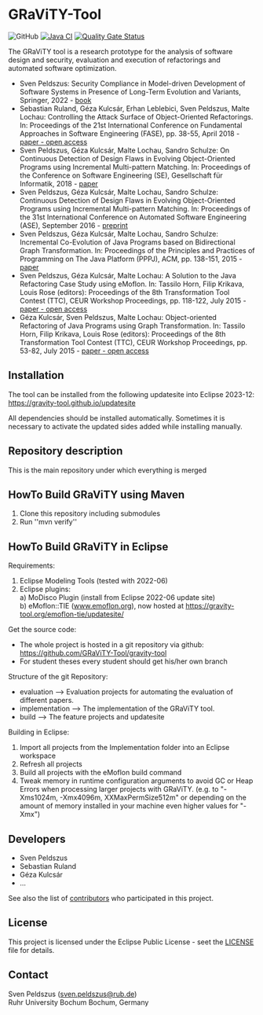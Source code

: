 
# GRaViTY-Tool

 ![GitHub](https://img.shields.io/github/license/GRaViTY-Tool/gravity-tool)  [![Java CI](https://github.com/GRaViTY-Tool/gravity-tool/actions/workflows/maven.yml/badge.svg)](https://github.com/GRaViTY-Tool/gravity-tool/actions/workflows/maven.yml) [![Quality Gate Status](https://sonarcloud.io/api/project_badges/measure?project=gravity&metric=alert_status)](https://sonarcloud.io/dashboard?id=gravity) 

The GRaViTY tool is a research prototype for the analysis of software design and security, evaluation and execution of refactorings and automated software optimization.

- Sven Peldszus: Security Compliance in Model-driven Development of Software Systems in Presence of Long-Term Evolution and Variants, Springer, 2022 - [book](https://doi.org/10.1007/978-3-658-37665-9)
- Sebastian Ruland, Géza Kulcsár, Erhan Leblebici, Sven Peldszus, Malte Lochau: Controlling the Attack Surface of Object-Oriented Refactorings. In: Proceedings of the 21st International Conference on Fundamental Approaches in Software Engineering (FASE), pp. 38-55, April 2018 - [paper - open access](http://dx.doi.org/10.1007/978-3-319-89363-1_3)
- Sven Peldszus, Géza Kulcsár, Malte Lochau, Sandro Schulze: On Continuous Detection of Design Flaws in Evolving Object-Oriented Programs using Incremental Multi-pattern Matching. In: Proceedings of the Conference on Software Engineering (SE), Gesellschaft für Informatik, 2018 - [paper](http://dl.gi.de/20.500.12116/16314)
- Sven Peldszus, Géza Kulcsár, Malte Lochau, Sandro Schulze: Continuous Detection of Design Flaws in Evolving Object-Oriented Programs using Incremental Multi-pattern Matching. In: Proceedings of the 31st International Conference on Automated Software Engineering (ASE), September 2016 - [preprint](http://rgse.uni-koblenz.de/web/pages/people/peldszus/publications/SKL2016-ContinuousDetectionOfDesignFlawsInEvolvingObject-OrientedProgramsUsingIncrementalMulti-PatternMatching-preprint.pdf)
- Sven Peldszus, Géza Kulcsár, Malte Lochau, Sandro Schulze: Incremental Co-Evolution of Java Programs based on Bidirectional Graph Transformation. In: Proceedings of the Principles and Practices of Programming on The Java Platform (PPPJ), ACM, pp. 138-151, 2015 - [paper](http://dx.doi.org/10.1145/2807426.2807438)
- Sven Peldszus, Géza Kulcsár, Malte Lochau: A Solution to the Java Refactoring Case Study using eMoflon. In: Tassilo Horn, Filip Krikava, Louis Rose (editors): Proceedings of the 8th Transformation Tool Contest (TTC), CEUR Workshop Proceedings, pp. 118-122, July 2015 - [paper - open access](http://ceur-ws.org/Vol-1524/paper20.pdf)
- Géza Kulcsár, Sven Peldszus, Malte Lochau: Object-oriented Refactoring of Java Programs using Graph Transformation. In: Tassilo Horn, Filip Krikava, Louis Rose (editors): Proceedings of the 8th Transformation Tool Contest (TTC), CEUR Workshop Proceedings, pp. 53-82, July 2015 - [paper - open access](http://ceur-ws.org/Vol-1524/paper3.pdf)

## Installation

The tool can be installed from the following updatesite into Eclipse 2023-12: https://gravity-tool.github.io/updatesite

All dependencies should be installed automatically. Sometimes it is necessary to activate the updated sides added while installing manually.

## Repository description

This is the main repository under which everything is merged

## HowTo Build GRaViTY using Maven

1. Clone this repository including submodules
2. Run ''mvn verify''

## HowTo Build GRaViTY in Eclipse

Requirements:
1. Eclipse Modeling Tools (tested with 2022-06)  
2. Eclipse plugins:   
 a) MoDisco Plugin (install from Eclipse 2022-06 update site)  
 b) eMoflon::TIE  (www.emoflon.org), now hosted at https://gravity-tool.org/emoflon-tie/updatesite/

Get the source code:
- The whole project is hosted in a git repository via github: https://github.com/GRaViTY-Tool/gravity-tool 
- For student theses every student should get his/her own branch

Structure of the git Repository:
- evaluation
--> Evaluation projects for automating the evaluation of different papers.
- implementation
--> The implementation of the GRaViTY tool. 
- build
--> The feature projects and updatesite 

Building in Eclipse:
1. Import all projects from the Implementation folder into an Eclipse workspace
2. Refresh all projects
3. Build all projects with the eMoflon build command
6. Tweak memory in runtime configuration arguments to avoid GC or Heap Errors
   when processing larger projects with GRaViTY.
   (e.g. to "-Xms1024m, -Xmx4096m, XXMaxPermSize512m" or depending on the amount 
   of memory installed in your machine even higher values for "-Xmx")
   
## Developers
 - Sven Peldszus
 - Sebastian Ruland
 - Géza Kulcsár
 - ...
 
 See also the list of [contributors](https://github.com/GRaViTY-Tool/gravity-tool/graphs/contributors) who participated in this project.

## License
This project is licensed under the Eclipse Public License - seet the [LICENSE](https://github.com/GRaViTY-Tool/gravity-tool/blob/master/LICENSE) file for details.

## Contact
Sven Peldszus (sven.peldszus@rub.de)  
Ruhr University Bochum
Bochum, Germany
